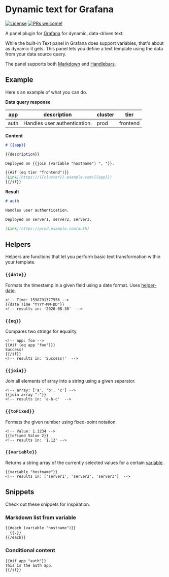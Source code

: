 # Dynamic text for Grafana

[![License](https://img.shields.io/github/license/marcusolsson/grafana-dynamictext-panel)](LICENSE)
[![PRs welcome!](https://img.shields.io/badge/PRs-welcome-brightgreen.svg)](#contribute)

A panel plugin for [Grafana](https://grafana.com) for dynamic, data-driven text.

While the built-in Text panel in Grafana does support variables, that's about as dynamic it gets. This panel lets you define a text template using the data from your data source query.

The panel supports both [Markdown](https://commonmark.org/help/) and [Handlebars](https://handlebarsjs.com/guide/expressions.html#basic-usage).

## Example

Here's an example of what you can do.

**Data query response**

| app  | description                  | cluster | tier     |
|------|------------------------------|---------|----------|
| auth | Handles user authentication. | prod    | frontend |

**Content**

```md
# {{app}}

{{description}}

Deployed on {{join (variable "hostname") ", "}}.

{{#if (eq tier "frontend")}}
[Link](https://{{cluster}}.example.com/{{app}})
{{/if}}
```

**Result**

```md
# auth

Handles user authentication.

Deployed on server1, server2, server3.

[Link](https://prod.example.com/auth)
```

## Helpers

Helpers are functions that let you perform basic text transformation within your template.

### `{{date}}`

Formats the timestamp in a given field using a date format. Uses [helper-date](https://github.com/helpers/helper-date).

```
<!-- Time: 1598791377556 -->
{{date Time "YYYY-MM-DD"}}
<!-- results in: '2020-08-30'  -->
```

### `{{eq}}`

Compares two strings for equality.

```
<!-- app: foo -->
{{#if (eq app "foo")}}
Success!
{{/if}}
<!-- results in: 'Success!'  -->
```

### `{{join}}`

Join all elements of array into a string using a given separator.

```
<!-- array: ['a', 'b', 'c'] -->
{{join array "-"}}
<!-- results in: 'a-b-c'  -->
```

### `{{toFixed}}`

Formats the given number using fixed-point notation.

```
<!-- Value: 1.1234 -->
{{toFixed Value 2}}
<!-- results in: '1.12' -->
```

### `{{variable}}`

Returns a string array of the currently selected values for a certain [variable](https://grafana.com/docs/grafana/latest/variables/templates-and-variables/).

```
{{variable "hostname"}}
<!-- results in: ['server1', 'server2', 'server3']  -->
```

## Snippets

Check out these snippets for inspiration.

### Markdown list from variable

```md
{{#each (variable "hostname")}}
- {{.}}
{{/each}}
```

### Conditional content

```
{{#if app "auth"}}
This is the auth app.
{{/if}}
```
